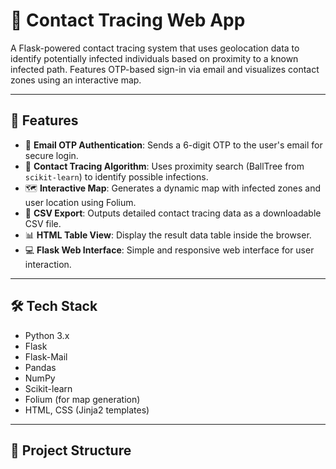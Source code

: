 # 📍 Contact Tracing Web App

A Flask-powered contact tracing system that uses geolocation data to identify potentially infected individuals based on proximity to a known infected path. Features OTP-based sign-in via email and visualizes contact zones using an interactive map.

---

## 🚀 Features

- 📧 **Email OTP Authentication**: Sends a 6-digit OTP to the user's email for secure login.
- 🧭 **Contact Tracing Algorithm**: Uses proximity search (BallTree from `scikit-learn`) to identify possible infections.
- 🗺️ **Interactive Map**: Generates a dynamic map with infected zones and user location using Folium.
- 📄 **CSV Export**: Outputs detailed contact tracing data as a downloadable CSV file.
- 📊 **HTML Table View**: Display the result data table inside the browser.
- 💻 **Flask Web Interface**: Simple and responsive web interface for user interaction.

---

## 🛠️ Tech Stack

- Python 3.x
- Flask
- Flask-Mail
- Pandas
- NumPy
- Scikit-learn
- Folium (for map generation)
- HTML, CSS (Jinja2 templates)

---

## 📂 Project Structure

